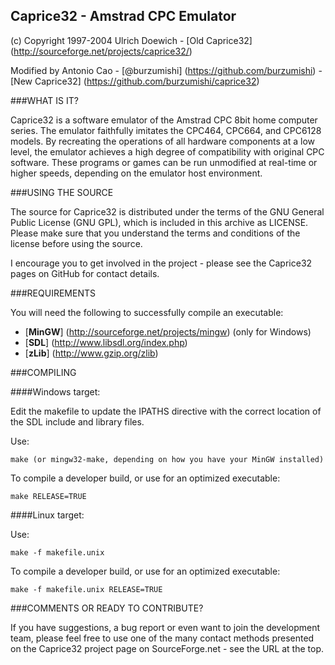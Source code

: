 Caprice32 - Amstrad CPC Emulator
----------------

(c) Copyright 1997-2004 Ulrich Doewich - [Old Caprice32] (http://sourceforge.net/projects/caprice32/)

Modified by Antonio Cao - [@burzumishi] (https://github.com/burzumishi) - [New Caprice32] (https://github.com/burzumishi/caprice32)


###WHAT IS IT?

Caprice32 is a software emulator of the Amstrad CPC 8bit home computer series. The emulator faithfully imitates the CPC464, CPC664, and CPC6128 models. By recreating the operations of all hardware components at a low level, the emulator achieves a high degree of compatibility with original CPC software. These programs or games can be run unmodified at real-time or higher speeds, depending on the emulator host environment.

###USING THE SOURCE

The source for Caprice32 is distributed under the terms of the GNU General Public License (GNU GPL), which is included in this archive as LICENSE. Please make sure that you understand the terms and conditions of the license before using the source.

I encourage you to get involved in the project - please see the Caprice32 pages on GitHub for contact details.


###REQUIREMENTS

You will need the following to successfully compile an executable:

- [**MinGW**] (http://sourceforge.net/projects/mingw) (only for Windows)
- [**SDL**] (http://www.libsdl.org/index.php)
- [**zLib**] (http://www.gzip.org/zlib)


###COMPILING

####Windows target:

Edit the makefile to update the IPATHS directive with the correct location of the SDL include and library files.

Use:

  ```make (or mingw32-make, depending on how you have your MinGW installed)```

To compile a developer build, or use for an optimized executable:

  ```make RELEASE=TRUE```


####Linux target:

Use:

  ```make -f makefile.unix```

To compile a developer build, or use for an optimized executable:

  ```make -f makefile.unix RELEASE=TRUE```



###COMMENTS OR READY TO CONTRIBUTE?

If you have suggestions, a bug report or even want to join the development team, please feel free to use one of the many contact methods presented on the Caprice32 project page on SourceForge.net - see the URL at the top.
